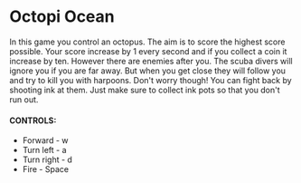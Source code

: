 # Octopi Ocean
In this game you control an octopus.
The aim is to score the highest score possible.
Your score increase by 1 every second and if you collect a coin it increase by ten.
However there are enemies after you. The scuba divers will ignore you if you are far away.
But when you get close they will follow you and try to kill you with harpoons.
Don't worry though! You can fight back by shooting ink at them.
Just make sure to collect ink pots so that you don't run out.

#### CONTROLS:
* Forward - w
* Turn left - a
* Turn right - d
* Fire - Space
